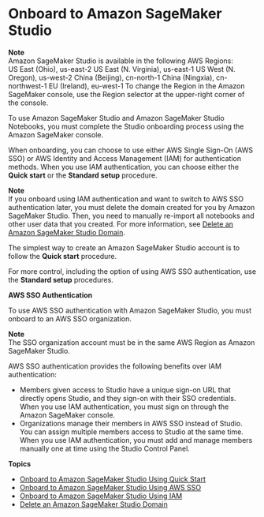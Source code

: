 # Onboard to Amazon SageMaker Studio<a name="gs-studio-onboard"></a>

**Note**  
Amazon SageMaker Studio is available in the following AWS Regions:  
US East \(Ohio\), us\-east\-2
US East \(N\. Virginia\), us\-east\-1
US West \(N\. Oregon\), us\-west\-2
China \(Beijing\), cn\-north\-1
China \(Ningxia\), cn\-northwest\-1
EU \(Ireland\), eu\-west\-1
To change the Region in the Amazon SageMaker console, use the Region selector at the upper\-right corner of the console\.

To use Amazon SageMaker Studio and Amazon SageMaker Studio Notebooks, you must complete the Studio onboarding process using the Amazon SageMaker console\.

When onboarding, you can choose to use either AWS Single Sign\-On \(AWS SSO\) or AWS Identity and Access Management \(IAM\) for authentication methods\. When you use IAM authentication, you can choose either the **Quick start** or the **Standard setup** procedure\.

**Note**  
If you onboard using IAM authentication and want to switch to AWS SSO authentication later, you must delete the domain created for you by Amazon SageMaker Studio\. Then, you need to manually re\-import all notebooks and other user data that you created\. For more information, see [Delete an Amazon SageMaker Studio Domain](gs-studio-delete-domain.md)\.

The simplest way to create an Amazon SageMaker Studio account is to follow the **Quick start** procedure\.

For more control, including the option of using AWS SSO authentication, use the **Standard setup** procedures\.

**AWS SSO Authentication**

To use AWS SSO authentication with Amazon SageMaker Studio, you must onboard to an AWS SSO organization\.

**Note**  
The SSO organization account must be in the same AWS Region as Amazon SageMaker Studio\.

AWS SSO authentication provides the following benefits over IAM authentication:
+ Members given access to Studio have a unique sign\-on URL that directly opens Studio, and they sign\-on with their SSO credentials\. When you use IAM authentication, you must sign on through the Amazon SageMaker console\.
+ Organizations manage their members in AWS SSO instead of Studio\. You can assign multiple members access to Studio at the same time\. When you use IAM authentication, you must add and manage members manually one at time using the Studio Control Panel\. 

**Topics**
+ [Onboard to Amazon SageMaker Studio Using Quick Start](onboard-quick-start.md)
+ [Onboard to Amazon SageMaker Studio Using AWS SSO](onboard-sso-users.md)
+ [Onboard to Amazon SageMaker Studio Using IAM](onboard-iam.md)
+ [Delete an Amazon SageMaker Studio Domain](gs-studio-delete-domain.md)